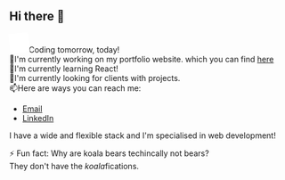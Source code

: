 ## Hi there 👋

<style>
    @keyframes spinner {
        from {
            transform: rotate(0deg);
        }
        to {
            transform: rotate(359deg);
        }
    }

    .spinner {
        animation: spinner 4s linear infinite;
    }
</style>

<img src="mtech.png" width="35" class="spinner">Coding tomorrow, today!\
🔭I'm currently working on my portfolio website. which you can find [here](https://github.com/MTech-cmd/Portfolio)\
🌱I'm currently learning React!\
👯I'm currently looking for clients with projects.\
📫Here are ways you can reach me:
- [Email](mailto:mehdiek@outlook.com)
- [LinkedIn](https://linkedin.com/in/mehdi-el-khallouki)

I have a wide and flexible stack and I'm specialised in web development!

⚡ Fun fact: Why are koala bears techincally not bears?\
            They don't have the *koala*fications.